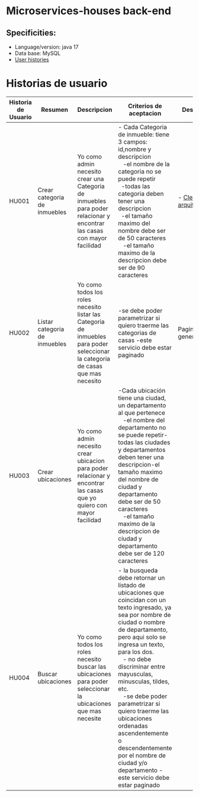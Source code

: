# Microservices-houses back-end

## Specificities:
- Language/version: java 17
- Data base: MySQL
- [User histories](https://github.com/nateusse/microservices-houses/wiki/Historias-de-usuario)

# Historias de usuario

| Historia de Usuario   | Resumen |  Descripcion | Criterios de aceptacion| Desafios |
|----| ------|------|-------|----| 
| HU001 | Crear categoria de inmuebles | Yo como admin necesito crear una Categoria de inmuebles para poder relacionar y encontrar las casas con mayor facilidad|- Cada Categoria de inmueble: tiene 3 campos: id,nombre y descripcion <br>&nbsp;&nbsp; -el nombre de la categoria no se puede repetir <br>&nbsp;&nbsp;-todas las categoria deben tener una descripcion  <br>&nbsp;&nbsp;-el tamaño maximo del nombre debe ser de 50 caracteres <br>&nbsp;&nbsp; -el tamaño maximo de la descripcion debe ser de 90 caracteres| - [Clean arquitecture](HU001) |  
| HU002 | Listar categoria de inmuebles | Yo como todos los roles necesito listar las Categoria de inmuebles para poder seleccionar la categoria de casas que mas necesito|-se debe poder parametrizar si quiero traerme las categorias de casas -este servicio debe estar paginado| Paginado generico | 
| HU003 | Crear ubicaciones |Yo como admin necesito crear ubicacion para poder relacionar y encontrar las casas que yo quiero con mayor facilidad| -Cada ubicación tiene una ciudad, un departamento al que pertenece <br>&nbsp;&nbsp; -el nombre del departamento no se puede repetir-todas las ciudades y departamentos deben tener una descripcion-el tamaño maximo del nombre de ciudad y departamento debe ser de 50 caracteres <br>&nbsp;&nbsp; -el tamaño maximo de la descripcion de ciudad y departamento debe ser de 120 caracteres| | 
 HU004 | Buscar ubicaciones |Yo como todos los roles necesito buscar las ubicaciones para poder seleccionar la ubicaciones que mas necesite|- la busqueda debe retornar un listado de ubicaciones que coincidan con un texto ingresado, ya sea por nombre de ciudad o nombre de departamento, pero aqui solo se ingresa  un texto, para los dos. <br>&nbsp;&nbsp; - no debe discriminar entre mayusculas, minusculas, tildes, etc. <br>&nbsp;&nbsp; -se debe poder parametrizar si quiero traerme las ubicaciones ordenadas ascendentemente o descendentemente por el nombre de ciudad y/o departamento -este servicio debe estar paginado| | 



